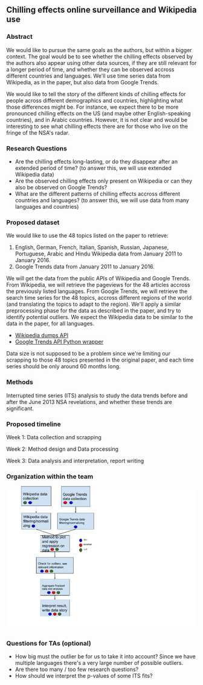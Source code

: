 ## Chilling effects online surveillance and Wikipedia use
### Abstract
We would like to pursue the same goals as the authors, but within a bigger context.
The goal would be to see whether the chilling effects observed by the authors also appear using other data sources, if they are still relevant for a longer period of time, and whether they can be observed accross different countries and languages.
We'll use time series data from Wikipedia, as in the paper, but also data from Google Trends.

We would like to tell the story of the different kinds of chilling effects for people across different demographics and countries, highlighting what those differences might be.
For instance, we expect there to be more pronounced chilling effects on the US (and maybe other English-speaking countries), and in Arabic countries.
However, it is not clear and would be interesting to see what chilling effects there are for those who live on the fringe of the NSA's radar. 

### Research Questions
- Are the chilling effects long-lasting, or do they disappear after an extended period of time? (to answer this, we will use extended Wikipedia data)
- Are the observed chilling effects only present on Wikipedia or can they also be observed on Google Trends?
- What are the different patterns of chilling effects accross different countries and languages? (to answer this, we will use data from many languages and countries)

### Proposed dataset
We would like to use the 48 topics listed on the paper to retrieve:
1. English, German, French, Italian, Spanish, Russian, Japanese, Portuguese, Arabic and Hindu Wikipedia data from January 2011 to January 2016.
2. Google Trends data from January 2011 to January 2016.

We will get the data from the public APIs of Wikipedia and Google Trends.
From Wikipedia, we will retrieve the pageviews for the 48 articles accross the previously listed languages.
From Google Trends, we will retrieve the search time series for the 48 topics, accross different regions of the world (and translating the topics to adapt to the region).
We'll apply a similar preprocessing phase for the data as described in the paper, and try to identify potential outliers.
We expect the Wikipedia data to be similar to the data in the paper, for all languages.

* [Wikipedia dumps API](https://dumps.wikimedia.org/other/analytics/)  
* [Google Trends API Python wrapper](https://pypi.org/project/pytrends/)

Data size is not supposed to be a problem since we're limiting our scrapping to those 48 topics presented in the original paper, and each time series should be only around 60 months long.

### Methods

Interrupted time series (ITS) analysis to study the data trends before and after the June 2013 NSA revelations, and whether these trends are significant.

### Proposed timeline

Week 1: Data collection and scrapping

Week 2: Method design and Data processing

Week 3: Data analysis and interpretation, report writing

### Organization within the team
![TaskOrganization](./TaskOrganization.png)

### Questions for TAs (optional)

* How big must the outlier be for us to take it into account? Since we have multiple languages there's a very large number of possible outliers.
* Are there too many / too few research questions?
* How should we interpret the p-values of some ITS fits?
